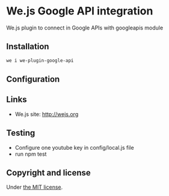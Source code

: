 # We.js Google API integration


We.js plugin to connect in Google APIs with googleapis module

## Installation

```sh
we i we-plugin-google-api
```

## Configuration

## Links

* We.js site: http://wejs.org

## Testing

- Configure one youtube key in config/local.js file
- run npm test

## Copyright and license

Under [the MIT license](https://github.com/wejs/we-core/blob/master/LICENSE.md).
